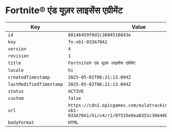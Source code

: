 # Fortnite® एंड यूज़र लाइसेंस एग्रीमेंट

| Key | Value |
| --- | ----- |
| `id` | `68146459f0d1c3684510843e` |
| `key` | `fn-xb1-033A70A1` |
| `version` | `4` |
| `revision` | `1` |
| `title` | `Fortnite® एंड यूज़र लाइसेंस एग्रीमेंट` |
| `locale` | `hi` |
| `createdTimestamp` | `2025-05-02T06:21:13.094Z` |
| `lastModifiedTimestamp` | `2025-05-02T06:21:13.094Z` |
| `status` | `ACTIVE` |
| `custom` | `false` |
| `url` | `https://cdn1.epicgames.com/eulatracking-download/fn-xb1-033A70A1/hi/v4/r1/07535e0ea8351c3664660cb87db9e90b.pdf` |
| `bodyFormat` | `HTML` |
